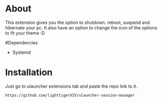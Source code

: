 # About  
This extension gives you the option to shutdown. reboot, suspend and hibernate your pc.
It also have an option to change the icon of the options to fit your theme :D

#Dependencies
- Systemd


# Installation
Just go to ulauncher extensions tab and paste the repo link to it.

    https://github.com/lighttigerXIV/ulauncher-session-manager
